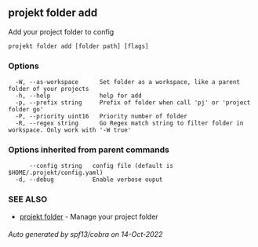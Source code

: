 ## projekt folder add

Add your project folder to config

```
projekt folder add [folder path] [flags]
```

### Options

```
  -W, --as-workspace      Set folder as a workspace, like a parent folder of your projects
  -h, --help              help for add
  -p, --prefix string     Prefix of folder when call 'pj' or 'project folder go'
  -P, --priority uint16   Priority number of folder
  -R, --regex string      Go Regex match string to filter folder in workspace. Only work with '-W true'
```

### Options inherited from parent commands

```
      --config string   config file (default is $HOME/.projekt/config.yaml)
  -d, --debug           Enable verbose ouput
```

### SEE ALSO

* [projekt folder](projekt_folder.md)	 - Manage your project folder

###### Auto generated by spf13/cobra on 14-Oct-2022
